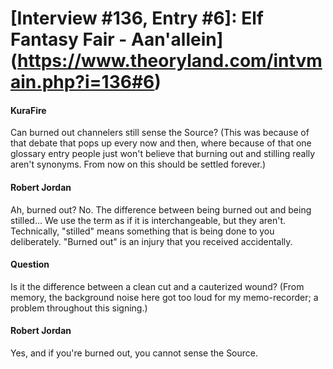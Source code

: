 # [Interview #136, Entry #6]: Elf Fantasy Fair - Aan'allein](https://www.theoryland.com/intvmain.php?i=136#6)

#### KuraFire

Can burned out channelers still sense the Source? (This was because of that debate that pops up every now and then, where because of that one glossary entry people just won't believe that burning out and stilling really aren't synonyms. From now on this should be settled forever.)

#### Robert Jordan

Ah, burned out? No. The difference between being burned out and being stilled... We use the term as if it is interchangeable, but they aren't. Technically, "stilled" means something that is being done to you deliberately. "Burned out" is an injury that you received accidentally.

#### Question

Is it the difference between a clean cut and a cauterized wound? (From memory, the background noise here got too loud for my memo-recorder; a problem throughout this signing.)

#### Robert Jordan

Yes, and if you're burned out, you cannot sense the Source.

